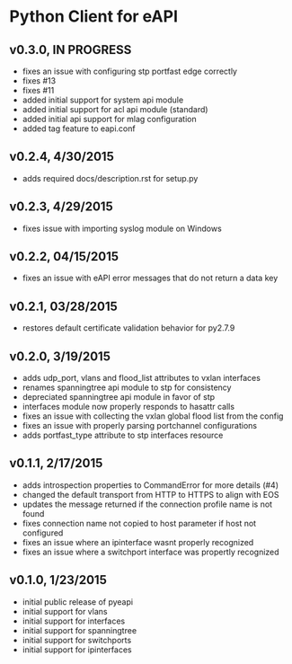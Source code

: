 Python Client for eAPI
======================

## v0.3.0, IN PROGRESS

- fixes an issue with configuring stp portfast edge correctly
- fixes #13
- fixes #11
- added initial support for system api module
- added initial support for acl api module (standard)
- added initial api support for mlag configuration
- added tag feature to eapi.conf 

## v0.2.4, 4/30/2015

- adds required docs/description.rst for setup.py

## v0.2.3, 4/29/2015

- fixes issue with importing syslog module on Windows

## v0.2.2, 04/15/2015

- fixes an issue with eAPI error messages that do not return a data key

## v0.2.1, 03/28/2015

- restores default certificate validation behavior for py2.7.9

## v0.2.0, 3/19/2015

- adds udp_port, vlans and flood_list attributes to vxlan interfaces
- renames spanningtree api module to stp for consistency
- depreciated spanningtree api module in favor of stp
- interfaces module now properly responds to hasattr calls
- fixes an issue with collecting the vxlan global flood list from the config
- fixes an issue with properly parsing portchannel configurations
- adds portfast_type attribute to stp interfaces resource

## v0.1.1, 2/17/2015

- adds introspection properties to CommandError for more details (#4)
- changed the default transport from HTTP to HTTPS to align with EOS
- updates the message returned if the connection profile name is not found
- fixes connection name not copied to host parameter if host not configured
- fixes an issue where an ipinterface wasnt properly recognized
- fixes an issue where a switchport interface was propertly recognized

## v0.1.0, 1/23/2015

- initial public release of pyeapi
- initial support for vlans
- initial support for interfaces
- initial support for spanningtree
- initial support for switchports
- initial support for ipinterfaces
